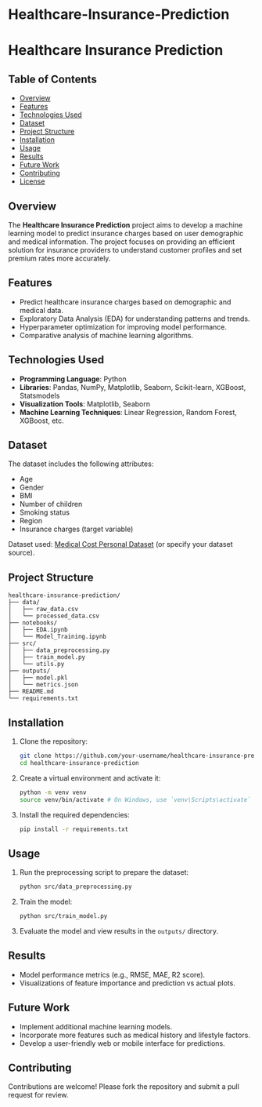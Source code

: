 # Healthcare-Insurance-Prediction

# Healthcare Insurance Prediction

## Table of Contents
- [Overview](#overview)
- [Features](#features)
- [Technologies Used](#technologies-used)
- [Dataset](#dataset)
- [Project Structure](#project-structure)
- [Installation](#installation)
- [Usage](#usage)
- [Results](#results)
- [Future Work](#future-work)
- [Contributing](#contributing)
- [License](#license)

## Overview
The **Healthcare Insurance Prediction** project aims to develop a machine learning model to predict insurance charges based on user demographic and medical information. The project focuses on providing an efficient solution for insurance providers to understand customer profiles and set premium rates more accurately.

## Features
- Predict healthcare insurance charges based on demographic and medical data.
- Exploratory Data Analysis (EDA) for understanding patterns and trends.
- Hyperparameter optimization for improving model performance.
- Comparative analysis of machine learning algorithms.

## Technologies Used
- **Programming Language**: Python
- **Libraries**: Pandas, NumPy, Matplotlib, Seaborn, Scikit-learn, XGBoost, Statsmodels
- **Visualization Tools**: Matplotlib, Seaborn
- **Machine Learning Techniques**: Linear Regression, Random Forest, XGBoost, etc.

## Dataset
The dataset includes the following attributes:
- Age
- Gender
- BMI
- Number of children
- Smoking status
- Region
- Insurance charges (target variable)

Dataset used: [Medical Cost Personal Dataset](https://www.kaggle.com/mirichoi0218/insurance) (or specify your dataset source).

## Project Structure
```
healthcare-insurance-prediction/
├── data/
│   ├── raw_data.csv
│   └── processed_data.csv
├── notebooks/
│   ├── EDA.ipynb
│   └── Model_Training.ipynb
├── src/
│   ├── data_preprocessing.py
│   ├── train_model.py
│   └── utils.py
├── outputs/
│   ├── model.pkl
│   └── metrics.json
├── README.md
└── requirements.txt
```

## Installation
1. Clone the repository:
   ```bash
   git clone https://github.com/your-username/healthcare-insurance-prediction.git
   cd healthcare-insurance-prediction
   ```
2. Create a virtual environment and activate it:
   ```bash
   python -m venv venv
   source venv/bin/activate # On Windows, use `venv\Scripts\activate`
   ```
3. Install the required dependencies:
   ```bash
   pip install -r requirements.txt
   ```

## Usage
1. Run the preprocessing script to prepare the dataset:
   ```bash
   python src/data_preprocessing.py
   ```
2. Train the model:
   ```bash
   python src/train_model.py
   ```
3. Evaluate the model and view results in the `outputs/` directory.

## Results
- Model performance metrics (e.g., RMSE, MAE, R2 score).
- Visualizations of feature importance and prediction vs actual plots.

## Future Work
- Implement additional machine learning models.
- Incorporate more features such as medical history and lifestyle factors.
- Develop a user-friendly web or mobile interface for predictions.

## Contributing
Contributions are welcome! Please fork the repository and submit a pull request for review.
